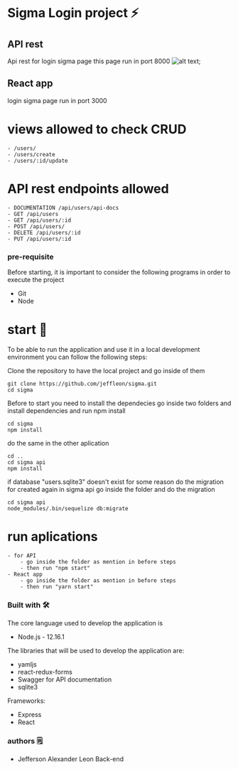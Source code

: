 # Sigma Login project ⚡️
## API rest
Api rest for login sigma page this page run in port 8000
![alt text](/images/smartroute.gif);
## React app
login sigma page run in port 3000

# views allowed to check CRUD
    - /users/
    - /users/create
    - /users/:id/update
# API rest endpoints allowed
    - DOCUMENTATION /api/users/api-docs
    - GET /api/users
    - GET /api/users/:id
    - POST /api/users/
    - DELETE /api/users/:id
    - PUT /api/users/:id

### pre-requisite
Before starting, it is important to consider the following programs in order to execute the project
  - Git
  - Node


# start 🚀
To be able to run the application and use it in a local development environment you can follow
the following steps:

Clone the repository to have the local project and go inside of them
```
git clone https://github.com/jeffleon/sigma.git
cd sigma
```
Before to start you need to install the dependecies
go inside two folders and install dependencies and run npm install
```
cd sigma
npm install
```
do the same in the other aplication
```
cd ..
cd sigma api
npm install
``` 
if database "users.sqlite3" doesn't exist for some reason do the migration for created again in sigma api go inside the folder and do the migration
```
cd sigma api
node_modules/.bin/sequelize db:migrate
```
# run aplications
    - for API
        - go inside the folder as mention in before steps 
        - then run "npm start"
    - React app
        - go inside the folder as mention in before steps 
        - then run "yarn start"
### Built with 🛠️
The core language used to develop the application is
- Node.js - 12.16.1

The libraries that will be used to develop the application are:
- yamljs
- react-redux-forms
- Swagger for API documentation
- sqlite3

Frameworks:
- Express
- React


### authors 🗒
- Jefferson Alexander Leon Back-end

